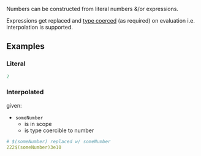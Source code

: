 Numbers can be constructed from literal numbers &/or expressions.

Expressions get replaced and [type coerced](../type-coercion.md) (as required) on evaluation i.e. interpolation is supported. 

## Examples

### Literal
```yaml
2
```

### Interpolated
given:
- `someNumber`
  - is in scope
   - is type coercible to number

```yaml
# $(someNumber) replaced w/ someNumber
222$(someNumber)3e10
```